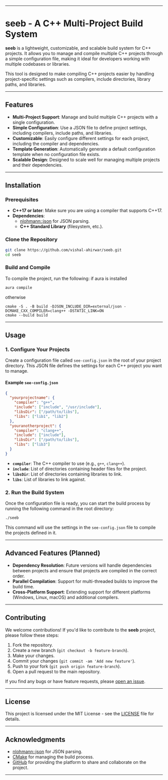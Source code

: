 
---

# seeb - A C++ Multi-Project Build System

**seeb** is a lightweight, customizable, and scalable build system for C++ projects. It allows you to manage and compile multiple C++ projects through a simple configuration file, making it ideal for developers working with multiple codebases or libraries.

This tool is designed to make compiling C++ projects easier by handling project-specific settings such as compilers, include directories, library paths, and libraries.

---

## Features

- **Multi-Project Support**: Manage and build multiple C++ projects with a single configuration.
- **Simple Configuration**: Use a JSON file to define project settings, including compilers, include paths, and libraries.
- **Customizable**: Easily configure different settings for each project, including the compiler and dependencies.
- **Template Generation**: Automatically generate a default configuration template when no configuration file exists.
- **Scalable Design**: Designed to scale well for managing multiple projects and their dependencies.

---

## Installation

### Prerequisites

- **C++17 or later**: Make sure you are using a compiler that supports C++17.
- **Dependencies**:
  - [nlohmann::json](https://github.com/nlohmann/json) for JSON parsing.
  - **C++ Standard Library** (filesystem, etc.).

### Clone the Repository

```bash
git clone https://github.com/vishal-ahirwar/seeb.git
cd seeb
```

### Build and Compile

To compile the project, run the following:
if aura is installed
```bash
aura compile
```
otherwise
```
cmake -S . -B build -DJSON_INCLUDE_DIR=external/json -DCMAKE_CXX_COMPILER=clang++ -DSTATIC_LINK=ON
cmake --build build

```
---

## Usage

### 1. Configure Your Projects

Create a configuration file called `see-config.json` in the root of your project directory. This JSON file defines the settings for each C++ project you want to manage.

#### Example `see-config.json`

```json
{
  "yourprojectname": {
    "compiler": "g++",
    "include": ["include", "/usr/include"],
    "libsDir": ["/path/to/libs"],
    "libs": ["lib1", "lib2"]
  },
  "youranotherproject": {
    "compiler": "clang++",
    "include": ["include"],
    "libsDir": ["/path/to/libs"],
    "libs": ["lib3"]
  }
}
```

- **`compiler`**: The C++ compiler to use (e.g., `g++`, `clang++`).
- **`include`**: List of directories containing header files for the project.
- **`libsDir`**: List of directories containing libraries to link.
- **`libs`**: List of libraries to link against.

### 2. Run the Build System

Once the configuration file is ready, you can start the build process by running the following command in the root directory:

```bash
./seeb
```

This command will use the settings in the `see-config.json` file to compile the projects defined in it.

---

## Advanced Features (Planned)

- **Dependency Resolution**: Future versions will handle dependencies between projects and ensure that projects are compiled in the correct order.
- **Parallel Compilation**: Support for multi-threaded builds to improve the build time.
- **Cross-Platform Support**: Extending support for different platforms (Windows, Linux, macOS) and additional compilers.

---

## Contributing

We welcome contributions! If you'd like to contribute to the **seeb** project, please follow these steps:

1. Fork the repository.
2. Create a new branch (`git checkout -b feature-branch`).
3. Make your changes.
4. Commit your changes (`git commit -am 'Add new feature'`).
5. Push to your fork (`git push origin feature-branch`).
6. Open a pull request to the main repository.

If you find any bugs or have feature requests, please [open an issue](https://github.com/vishal-ahirwar/seeb/issues).

---

## License

This project is licensed under the MIT License - see the [LICENSE](LICENSE) file for details.

---

## Acknowledgments

- [nlohmann::json](https://github.com/nlohmann/json) for JSON parsing.
- [CMake](https://cmake.org/) for managing the build process.
- [GitHub](https://github.com) for providing the platform to share and collaborate on the project.

---
